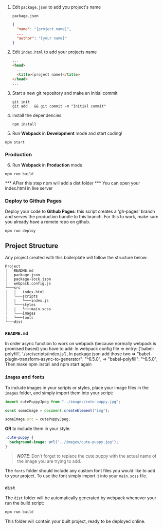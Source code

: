 1. Edit `package.json` to add you project's name

   `package.json`

   ```json
   {
     "name": "[project name]",
     ...
     "author": "[your name]"
   }
   ```

2. Edit `index.html` to add your projects name

   ```html
   ...
   <head>
     ...
     <title>[project name]</title>
   </head>
   ...
   ```

3. Start a new git repository and make an initial commit

   ```
   git init
   git add . && git commit -m "Initial commit"
   ```

4. Install the dependencies

   ```
   npm install
   ```

5. Run **Webpack** in **Development** mode and start coding!

```
npm start
```

### Production

6. Run **Webpack** in **Production** mode.

```
npm run build

```

\*\*\* AFter this step npm will add a dist folder
\*\*\* You can open your index.html in live server

### Deploy to Github Pages

Deploy your code to **Github Pages**: this script creates a 'gh-pages' branch and serves the production bundle to this branch. For this to work, make sure you already have a remote repo on github.

```
npm run deploy
```

## Project Structure

Any project created with this boilerplate will follow the structure below:

```
Project
│   README.md
│   package.json
|   package-lock.json
│   webpack.config.js
└───src
│   │   index.html
│   └───scripts
│   |   └───index.js
│   └───styles
│   |   └───main.scss
|   └───images
|   └───fonts
└───dist
```

### `README.md`

In order async function to work on webpack (because normally webpack is promised based) you have to add:
In webpack config file => entry: ['babel-polyfill', './src/scripts/index.js'],
In package json add those two => "babel-plugin-transform-async-to-generator": "^6.5.0",
=> "babel-polyfill": "^6.5.0",
Then make npm install and npm start again

### `images` and `fonts`

To include images in your scripts or styles, place your image files in the `images` folder, and simply import them into your script:

```javascript
import cutePuppyJpeg from "../images/cute-puppy.jpg";

const someImage = document.createElement("img");

someImage.src = cutePuppyJpeg;
```

**OR** to include them in your style:

```css
.cute-puppy {
  background-image: url("../images/cute-puppy.jpg");
}
```

> _**NOTE**_: Don't forget to replace the cute puppy with the actual name of the image you are trying to add.

The `fonts` folder should include any custom font files you would like to add to your project. To use the font simply import it into your `main.scss` file.

### `dist`

The `dist` folder will be automatically generated by webpack whenever your run the build script:

```bash
npm run build
```

This folder will contain your built project, ready to be deployed online.
